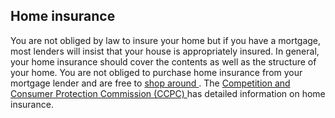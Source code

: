 ##  Home insurance

You are not obliged by law to insure your home but if you have a mortgage,
most lenders will insist that your house is appropriately insured. In general,
your home insurance should cover the contents as well as the structure of your
home. You are not obliged to purchase home insurance from your mortgage lender
and are free to [ shop around ](https://switcher.ie/home-insurance/) . The [
Competition and Consumer Protection Commission (CCPC)
](https://www.ccpc.ie/consumers/housing/home-insurance/) has detailed
information on home insurance.
